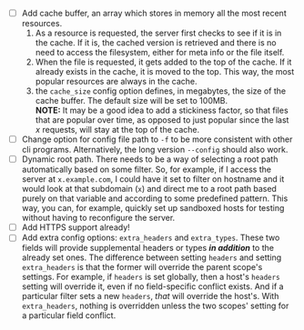 - [ ] Add cache buffer, an array which stores in memory all the most recent resources.  
    1. As a resource is requested, the server first checks to see if it is in the cache. If it is, the cached version is retrieved and there is no need to access the filesystem, either for meta info or the file itself.
    2. When the file is requested, it gets added to the top of the cache. If it already exists in the cache, it is moved to the top. This way, the most popular resources are always in the cache.
    3. the `cache_size` config option defines, in megabytes, the size of the cache buffer. The default size will be set to 100MB.  
    **NOTE:** It may be a good idea to add a stickiness factor, so that files that are popular over time, as opposed to just popular since the last *x* requests, will stay at the top of the cache.
- [ ] Change option for config file path to `-f` to be more consistent with other cli programs. Alternatively, the long version `--config` should also work.
- [ ] Dynamic root path. There needs to be a way of selecting a root path automatically based on some filter. So, for example, if I access the server at `x.example.com`, I could have it set to filter on hostname and it would look at that subdomain (`x`) and direct me to a root path based purely on that variable and according to some predefined pattern. This way, you can, for example, quickly set up sandboxed hosts for testing without having to reconfigure the server.
- [ ] Add HTTPS support already!
- [ ] Add extra config options: `extra_headers` and `extra_types`. These two fields will provide supplemental headers or types ***in addition*** to the already set ones. The difference between setting `headers` and setting `extra_headers` is that the former will override the parent scope's settings. For example, if `headers` is set globally, then a host's `headers` setting will override it, even if no field-specific conflict exists. And if a particular filter sets a new `headers`, *that* will override the host's. With `extra_headers`, nothing is overridden unless the two scopes' setting for a particular field conflict.
